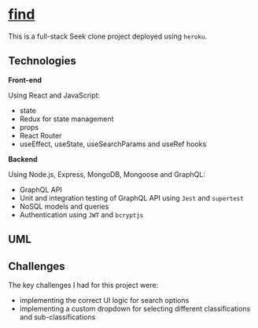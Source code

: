 # [find](https://github.com/vnim94/find)

This is a full-stack Seek clone project deployed using `heroku`.

## Technologies

**Front-end**

Using React and JavaScript:

- state
- Redux for state management
- props
- React Router
- useEffect, useState, useSearchParams and useRef hooks

**Backend**

Using Node.js, Express, MongoDB, Mongoose and GraphQL:

- GraphQL API
- Unit and integration testing of GraphQL API using `Jest` and `supertest`
- NoSQL models and queries
- Authentication using `JWT` and `bcryptjs`

## UML

## Challenges

The key challenges I had for this project were:

- implementing the correct UI logic for search options
- implementing a custom dropdown for selecting different classifications and sub-classifications